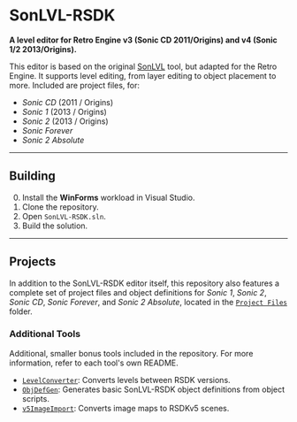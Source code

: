 # SonLVL-RSDK

**A level editor for Retro Engine v3 (Sonic CD 2011/Origins) and v4 (Sonic 1/2 2013/Origins).**

This editor is based on the original [SonLVL](https://github.com/sonicretro/SonLVL) tool, but adapted for the Retro Engine. It supports level editing, from layer editing to object placement to more. Included are project files, for:

- _Sonic CD_ (2011 / Origins)
- _Sonic 1_ (2013 / Origins)
- _Sonic 2_ (2013 / Origins)
- _Sonic Forever_
- _Sonic 2 Absolute_

---

## Building

0. Install the **WinForms** workload in Visual Studio.
1. Clone the repository.
2. Open `SonLVL-RSDK.sln`.
3. Build the solution.

---

## Projects

In addition to the SonLVL-RSDK editor itself, this repository also features a complete set of project files and object definitions for *Sonic 1*, *Sonic 2*, *Sonic CD*, *Sonic Forever*, and *Sonic 2 Absolute*, located in the [`Project Files`](Project%20Files) folder.

### Additional Tools

Additional, smaller bonus tools included in the repository. For more information, refer to each tool's own README.

- [`LevelConverter`](LevelConverter): Converts levels between RSDK versions.
- [`ObjDefGen`](ObjDefGen): Generates basic SonLVL-RSDK object definitions from object scripts.
- [`v5ImageImport`](v5ImageImport): Converts image maps to RSDKv5 scenes.
